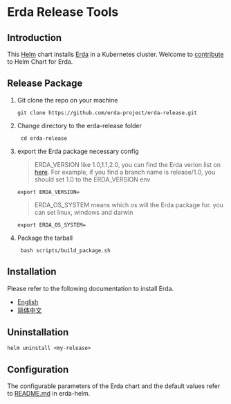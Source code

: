 # Erda Release Tools

## Introduction
This [Helm](https://github.com/kubernetes/helm) chart installs [Erda](https://github.com/erda-project/erda) in a Kubernetes cluster. Welcome to [contribute](CONTRIBUTING.md) to Helm Chart for Erda.

## Release Package

1. Git clone the repo on your machine

   ```shell
   git clone https://github.com/erda-project/erda-release.git
   ```

2. Change directory to the erda-release folder

   ```shell
    cd erda-release
   ```

3. export the Erda package necessary config

   > ERDA_VERSION like 1.0,1.1,2.0, you can find the Erda verion list on [here](https://github.com/erda-project/erda/branches/all).
   > For example, if you find a branch name is release/1.0, you should set 1.0 to the ERDA_VERSION env
   ```shell
   export ERDA_VERSION=
   ```

   > ERDA_OS_SYSTEM means which os will the Erda package for. you can set  linux, windows and darwin
   ```shell
   export ERDA_OS_SYSTEM=
   ```

4. Package the tarball

   ```shell
    bash scripts/build_package.sh
   ```

## Installation
Please refer to the following documentation to install Erda.

- [English](https://github.com/erda-project/erda/blob/master/docs/guides/deploy/How-to-install-Erda.md)
- [简体中文](https://github.com/erda-project/erda/blob/master/docs/guides/deploy/How-to-install-Erda-zh.md)

## Uninstallation
```shell
helm uninstall <my-release>
```

## Configuration

The configurable parameters of the Erda chart and the default values refer to [README.md](https://github.com/erda-project/erda-release/blob/master/erda-helm/README.md) in erda-helm.